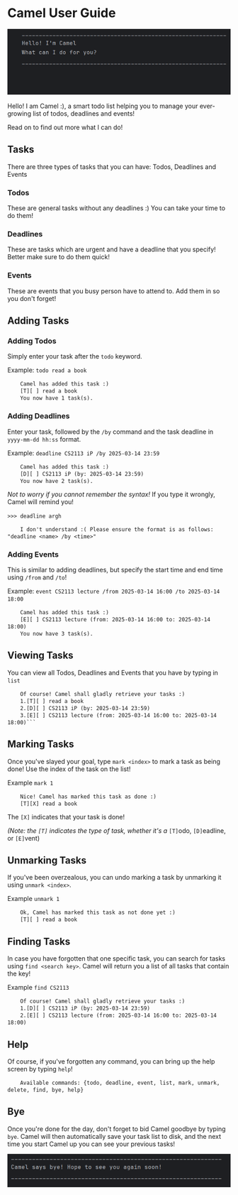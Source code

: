 # Camel User Guide

![Camel_Screenshot.png](Camel_Screenshot.png)

Hello! I am Camel :), a smart todo list helping you to manage your ever-growing list of todos, deadlines and 
events!

Read on to find out more what I can do!

## Tasks

There are three types of tasks that you can have: Todos, Deadlines and Events

### Todos

These are general tasks without any deadlines :) You can take your time to do them!

### Deadlines

These are tasks which are urgent and have a deadline that you specify! Better make sure to do them quick!

### Events

These are events that you busy person have to attend to. Add them in so you don't forget!

## Adding Tasks

### Adding Todos

Simply enter your task after the `todo` keyword.

Example: `todo read a book`

```
    Camel has added this task :)
    [T][ ] read a book
    You now have 1 task(s).
```

### Adding Deadlines

Enter your task, followed by the `/by` command and the task deadline in `yyyy-mm-dd hh:ss` format.

Example: `deadline CS2113 iP /by 2025-03-14 23:59`

```    
    Camel has added this task :)
    [D][ ] CS2113 iP (by: 2025-03-14 23:59)
    You now have 2 task(s).
```

*Not to worry if you cannot remember the syntax!* If you type it wrongly, Camel will remind you!

`>>> deadline argh`
```
    I don't understand :( Please ensure the format is as follows: "deadline <name> /by <time>"
```

### Adding Events

This is similar to adding deadlines, but specify the start time and end time using `/from` and `/to`!

Example: `event CS2113 lecture /from 2025-03-14 16:00 /to 2025-03-14 18:00`

```	
    Camel has added this task :)
    [E][ ] CS2113 lecture (from: 2025-03-14 16:00 to: 2025-03-14 18:00)
    You now have 3 task(s).
```

## Viewing Tasks

You can view all Todos, Deadlines and Events that you have by typing in `list`

```
    Of course! Camel shall gladly retrieve your tasks :)
    1.[T][ ] read a book
    2.[D][ ] CS2113 iP (by: 2025-03-14 23:59)
    3.[E][ ] CS2113 lecture (from: 2025-03-14 16:00 to: 2025-03-14 18:00)```
```

## Marking Tasks

Once you've slayed your goal, type `mark <index>` to mark a task as being done! Use the index of the task on the list!

Example `mark 1`

```
    Nice! Camel has marked this task as done :)
    [T][X] read a book
```

The `[X]` indicates that your task is done!

*(Note: the `[T]` indicates the type of task, whether it's a* `[T]`odo, `[D]`eadline, or `[E]`vent)

## Unmarking Tasks

If you've been overzealous, you can undo marking a task by unmarking it using `unmark <index>`.

Example `unmark 1`

```
    Ok, Camel has marked this task as not done yet :)
    [T][ ] read a book
```

## Finding Tasks

In case you have forgotten that one specific task, you can search for tasks using `find <search key>`. Camel will 
return you a list of all tasks that contain the key!

Example `find CS2113`

```
    Of course! Camel shall gladly retrieve your tasks :)
    1.[D][ ] CS2113 iP (by: 2025-03-14 23:59)
    2.[E][ ] CS2113 lecture (from: 2025-03-14 16:00 to: 2025-03-14 18:00)
```

## Help

Of course, if you've forgotten any command, you can bring up the help screen by typing `help`!

```
    Available commands: {todo, deadline, event, list, mark, unmark, delete, find, bye, help}
```

## Bye

Once you're done for the day, don't forget to bid Camel goodbye by typing `bye`. Camel will then automatically save
your task list to disk, and the next time you start Camel up you can see your previous tasks!

![Camel_Bye.png](Camel_Bye.png)